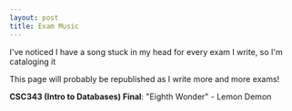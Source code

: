 ```yaml
---
layout: post
title: Exam Music
---
```


I've noticed I have a song stuck in my head for every exam I write, so I'm cataloging it

This page will probably be republished as I write more and more exams!

**CSC343 (Intro to Databases) Final**: "Eighth Wonder" - Lemon Demon

